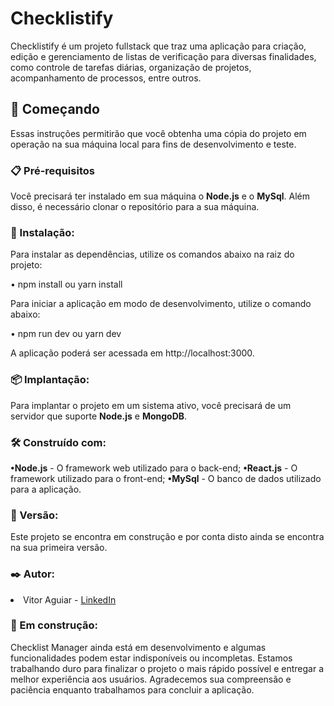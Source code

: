 <h1>Checklistify</h1>
Checklistify é um projeto fullstack que traz uma aplicação para criação, edição e gerenciamento de listas de verificação para diversas finalidades, como controle de tarefas diárias, organização de projetos, acompanhamento de processos, entre outros.

<h2>🚀 Começando</h2>
Essas instruções permitirão que você obtenha uma cópia do projeto em operação na sua máquina local para fins de desenvolvimento e teste.

<h3>📋 Pré-requisitos</h3>
Você precisará ter instalado em sua máquina o <strong>Node.js</strong> e o <strong>MySql</strong>. Além disso, é necessário clonar o repositório para a sua máquina.

<h3>🔧 Instalação:</h3>
Para instalar as dependências, utilize os comandos abaixo na raiz do projeto:

• npm install ou yarn install

Para iniciar a aplicação em modo de desenvolvimento, utilize o comando abaixo:

• npm run dev ou yarn dev

A aplicação poderá ser acessada em http://localhost:3000.

<h3>📦 Implantação:</h3>
Para implantar o projeto em um sistema ativo, você precisará de um servidor que suporte <strong>Node.js</strong> e <strong>MongoDB</strong>.

<h3>🛠️ Construído com:</h3>
<strong>•Node.js</strong> - O framework web utilizado para o back-end;
<strong>•React.js</strong> - O framework utilizado para o front-end;
<strong>•MySql</strong> - O banco de dados utilizado para a aplicação.

<h3>📌 Versão:</h3>
Este projeto se encontra em construção e por conta disto ainda se encontra na sua primeira versão.

<h3>✒️ Autor:</h3>
<li>Vitor Aguiar - <a href="www.linkedin.com/in/vitor-aguiar-ab3937192/">LinkedIn</a></li>

<h3>🚧 Em construção:</h3>
Checklist Manager ainda está em desenvolvimento e algumas funcionalidades podem estar indisponíveis ou incompletas. Estamos trabalhando duro para finalizar o projeto o mais rápido possível e entregar a melhor experiência aos usuários. Agradecemos sua compreensão e paciência enquanto trabalhamos para concluir a aplicação.
